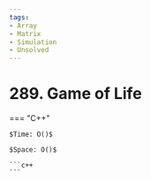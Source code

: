 ```yaml
---
tags:
- Array
- Matrix
- Simulation
- Unsolved
---
```



# 289. Game of Life

=== "C++"

    $Time: O()$

    $Space: O()$

    ```c++
    ```